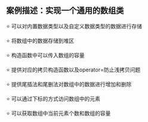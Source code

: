 ## 案例描述：实现一个通用的数组类

⭐️ 可以对内置数据类型以及自定义数据类型的数据进行存储

⭐️ 将数组中的数据存储到堆区

⭐️ 构造函数中可以传入数组的容量

⭐️ 提供对应的拷贝构造函数以及operator=防止浅拷贝问题

⭐️ 提供尾插法和尾删法对数组中的数据进行增加和删除

⭐️ 可以通过下标的方式访问数组中的元素

⭐️ 可以获取数组中当前元素个数和数组的容量